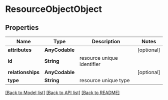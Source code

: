 # ResourceObjectObject

## Properties
Name | Type | Description | Notes
------------ | ------------- | ------------- | -------------
**attributes** | **AnyCodable** |  | [optional] 
**id** | **String** | resource unique identifier | 
**relationships** | **AnyCodable** |  | [optional] 
**type** | **String** | resource unique type | 

[[Back to Model list]](../README.md#documentation-for-models) [[Back to API list]](../README.md#documentation-for-api-endpoints) [[Back to README]](../README.md)


